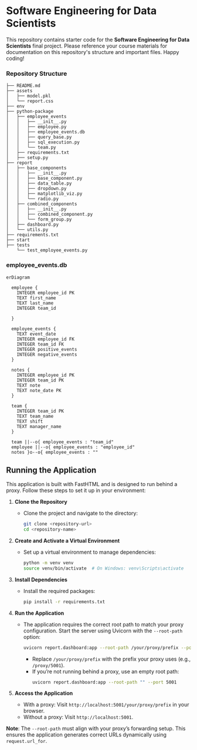 
# Software Engineering for Data Scientists 

This repository contains starter code for the **Software Engineering for Data Scientists** final project. Please reference your course materials for documentation on this repository's structure and important files. Happy coding!

### Repository Structure
```
├── README.md
├── assets
│   ├── model.pkl
│   └── report.css
├── env
├── python-package
│   ├── employee_events
│   │   ├── __init__.py
│   │   ├── employee.py
│   │   ├── employee_events.db
│   │   ├── query_base.py
│   │   ├── sql_execution.py
│   │   └── team.py
│   ├── requirements.txt
│   ├── setup.py
├── report
│   ├── base_components
│   │   ├── __init__.py
│   │   ├── base_component.py
│   │   ├── data_table.py
│   │   ├── dropdown.py
│   │   ├── matplotlib_viz.py
│   │   └── radio.py
│   ├── combined_components
│   │   ├── __init__.py
│   │   ├── combined_component.py
│   │   └── form_group.py
│   ├── dashboard.py
│   └── utils.py
├── requirements.txt
├── start
├── tests
    └── test_employee_events.py
```

### employee_events.db

```mermaid
erDiagram

  employee {
    INTEGER employee_id PK
    TEXT first_name
    TEXT last_name
    INTEGER team_id
    
  }

  employee_events {
    TEXT event_date
    INTEGER employee_id FK
    INTEGER team_id FK
    INTEGER positive_events
    INTEGER negative_events
  }

  notes {
    INTEGER employee_id PK
    INTEGER team_id PK
    TEXT note
    TEXT note_date PK
  }

  team {
    INTEGER team_id PK
    TEXT team_name
    TEXT shift
    TEXT manager_name
  }

  team ||--o{ employee_events : "team_id"
  employee ||--o{ employee_events : "employee_id"
  notes }o--o{ employee_events : ""
```


## Running the Application

This application is built with FastHTML and is designed to run behind a proxy. Follow these steps to set it up in your environment:

1. **Clone the Repository**
   - Clone the project and navigate to the directory:
     ```bash
     git clone <repository-url>
     cd <repository-name>
     ```

2. **Create and Activate a Virtual Environment**
   - Set up a virtual environment to manage dependencies:
     ```bash
     python -m venv venv
     source venv/bin/activate  # On Windows: venv\Scripts\activate
     ```

3. **Install Dependencies**
   - Install the required packages:
     ```bash
     pip install -r requirements.txt
     ```

4. **Run the Application**
   - The application requires the correct root path to match your proxy configuration. Start the server using Uvicorn with the `--root-path` option:
     ```bash
     uvicorn report.dashboard:app --root-path /your/proxy/prefix --port 5001
     ```
     - Replace `/your/proxy/prefix` with the prefix your proxy uses (e.g., `/proxy/5001`).
     - If you’re not running behind a proxy, use an empty root path:
       ```bash
       uvicorn report.dashboard:app --root-path "" --port 5001
       ```

5. **Access the Application**
   - With a proxy: Visit `http://localhost:5001/your/proxy/prefix` in your browser.
   - Without a proxy: Visit `http://localhost:5001`.

**Note**: The `--root-path` must align with your proxy’s forwarding setup. This ensures the application generates correct URLs dynamically using `request.url_for`.
